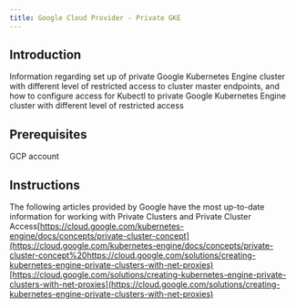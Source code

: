 ```yaml
---
title: Google Cloud Provider - Private GKE
---
```


## Introduction
Information regarding set up of private Google Kubernetes Engine cluster with different level of restricted access to cluster master endpoints, and how to configure access for Kubectl to private Google Kubernetes Engine cluster with different level of restricted access

## Prerequisites
GCP account

## Instructions
The following articles provided by Google have the most up-to-date information for working with Private Clusters and Private Cluster Access[https://cloud.google.com/kubernetes-engine/docs/concepts/private-cluster-concept](https://cloud.google.com/kubernetes-engine/docs/concepts/private-cluster-concept%20https://cloud.google.com/solutions/creating-kubernetes-engine-private-clusters-with-net-proxies)[https://cloud.google.com/solutions/creating-kubernetes-engine-private-clusters-with-net-proxies](https://cloud.google.com/solutions/creating-kubernetes-engine-private-clusters-with-net-proxies)

